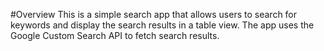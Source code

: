 #Overview
This is a simple search app that allows users to search for keywords and display the search results in a table view. The app uses the Google Custom Search API to fetch search results.
